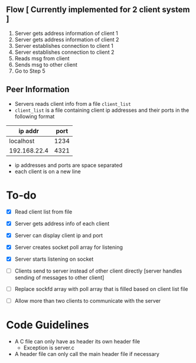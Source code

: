 ## Flow [ Currently implemented for 2 client system ]
1. Server gets address information of client 1
2. Server gets address information of client 2
3. Server establishes connection to client 1
4. Server establishes connection to client 2
5. Reads msg from client
6. Sends msg to other client
7. Go to Step 5

## Peer Information
- Servers reads client info from a file `client_list`
- `client_list` is a file containing client ip addresses and their ports in the following format

| ip addr | port |
| ------- | ---- |
| localhost | 1234 |
| 192.168.22.4 | 4321 |

- ip addresses and ports are space separated
- each client is on a new line

# To-do
- [x] Read client list from file
- [x] Server gets address info of each client
- [x] Server can display client ip and port
- [x] Server creates socket poll array for listening 
- [x] Server starts listening on socket
- [ ] Clients send to server instead of other client directly [server handles sending of messages to other client]
- [ ] Replace sockfd array with poll array that is filled based on client list file
- [ ] Allow more than two clients to communicate with the server


# Code Guidelines
- A C file can only have as header its own header file
    - Exception is server.c
- A header file can only call the main header file if necessary
